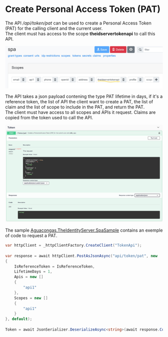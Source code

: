 # Create Personal Access Token (PAT)

The API */api/token/pat* can be used to create a Personal Access Token (PAT) for the calling client and the current user.  
The client must has access to the scope **theidservertokenapi** to call this API.

![Pat-Scope](assets/PAT-scope.jpeg)

The API takes a json payload contening the type PAT lifetime in days, if it's a reference token, the list of API the client want to create a PAT, the list of claim and the list of scope to include in the PAT, and return the PAT.  
The client must have access to all scopes and APIs it request. Claims are copied from the token used to call the API.

![PAT-api](assets/PAT-api.jpeg)

The sample [Aguacongas.TheIdentityServer.SpaSample](../sample/Aguacongas.TheIdentityServer.SpaSample/Pages/PersonalAccessToken.razor) contains an exemple of code to request a PAT.

```cs
var httpClient = _httpClientFactory.CreateClient("TokenApi");

var response = await httpClient.PostAsJsonAsync("api/token/pat", new
{
    IsReferenceToken = IsReferenceToken,
    LifetimeDays = 1,
    Apis = new []
    {
        "api1"
    },
    Scopes = new []
    {
        "api1"
    }
}, default);

Token = await JsonSerializer.DeserializeAsync<string>(await response.Content.ReadAsStreamAsync());
```